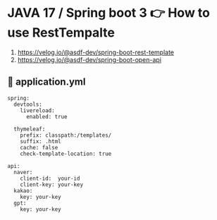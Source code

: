 # JAVA 17 / Spring boot 3 👉 How to use RestTempalte

 1. https://velog.io/@asdf-dev/spring-boot-rest-template
 2. https://velog.io/@asdf-dev/spring-boot-open-api

## 📌 application.yml 

```
spring:
  devtools:
    livereload:
      enabled: true

  thymeleaf:
    prefix: classpath:/templates/
    suffix: .html
    cache: false
    check-template-location: true

api:
  naver:
    client-id:  your-id
    client-key: your-key
  kakao:
    key: your-key
  gpt:
    key: your-key
```
